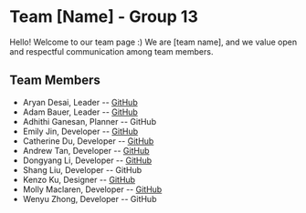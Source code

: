 # Team [Name] - Group 13

Hello! Welcome to our team page :) We are [team name], and we value open and respectful communication among team members. 

## Team Members
- Aryan Desai, Leader -- [GitHub](https://github.com/aryand10)
- Adam Bauer, Leader -- [GitHub](https://github.com/asbauer1)
- Adhithi Ganesan, Planner -- GitHub
- Emily Jin, Developer -- [GitHub](https://github.com/emjinn)
- Catherine Du, Developer -- [GitHub](https://github.com/c5du)
- Andrew Tan, Developer -- [GitHub](https://github.com/andrewt319)
- Dongyang Li, Developer -- [GitHub](https://github.com/DongyangLi6816)
- Shang Liu, Developer -- GitHub
- Kenzo Ku, Designer -- [GitHub](https://github.com/kenzoputraku)
- Molly Maclaren, Developer -- [GitHub](https://github.com/mojeanmac)
- Wenyu Zhong, Developer -- GitHub
